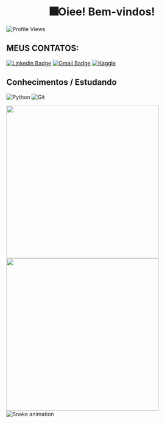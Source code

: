 <h1 align="center"> 🎆Oiee! Bem-vindos!</h1>

![Profile Views](http://estruyf-github.azurewebsites.net/api/VisitorHit?user=juliaeduarda-rg&repo=juliaeduarda-rg&countColorcountColor)


<h2>MEUS CONTATOS:</h2>

[![Linkedin Badge](https://img.shields.io/badge/LinkedIn-0077B5?style=for-the-badge&logo=linkedin&logoColor=white)](https://www.linkedin.com/in/julia--gomes/) 
[![Gmail Badge ](https://img.shields.io/badge/Gmail-D14836?style=for-the-badge&logo=gmail&logoColor=white)](mailto:juliaeduarda6780@gmail.com)
[![Kaggle](https://img.shields.io/badge/kaggle-blue?style=for-the-badge&logo=appveyor)](https://www.kaggle.com/jliaeduarda)

<h2>Conhecimentos / Estudando </h2>

![Python](https://img.shields.io/badge/Python-14354C?style=for-the-badge&logo=python&logoColor=white)
![Git](https://img.shields.io/badge/-Git-222222?style=for-the-badge&logoColor=F05032)


  <img  align="left"  width="400px" src="https://github-readme-stats.vercel.app/api?username=juliaeduarda-rg&show_icons=true&theme=midnight-purple"/>
  <img  align="left"  width="400px" src="https://github-readme-stats.vercel.app/api/top-langs/?username=juliaeduarda-rg&layout=compact&hide=shell&theme=midnight-purple"/>


![Snake animation](https://github.com/juliaeduarda-rg/juliaeduarda-rg/blob/output/github-contribution-grid-snake.svg)

